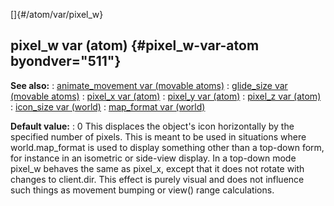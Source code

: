 []{#/atom/var/pixel_w}
## pixel_w var (atom) {#pixel_w-var-atom byondver="511"}
**See also:**
:   [animate_movement var (movable
    atoms)](#/atom/movable/var/animate_movement)
:   [glide_size var (movable atoms)](#/atom/movable/var/glide_size)
:   [pixel_x var (atom)](#/atom/var/pixel_x)
:   [pixel_y var (atom)](#/atom/var/pixel_y)
:   [pixel_z var (atom)](#/atom/var/pixel_z)
:   [icon_size var (world)](#/world/var/icon_size)
:   [map_format var (world)](#/world/var/map_format)
<!-- -->
**Default value:**
:   0
This displaces the object\'s icon horizontally by the specified number
of pixels. This is meant to be used in situations where world.map_format
is used to display something other than a top-down form, for instance in
an isometric or side-view display. In a top-down mode pixel_w behaves
the same as pixel_x, except that it does not rotate with changes to
client.dir.
This effect is purely visual and does not influence such things as
movement bumping or view() range calculations.